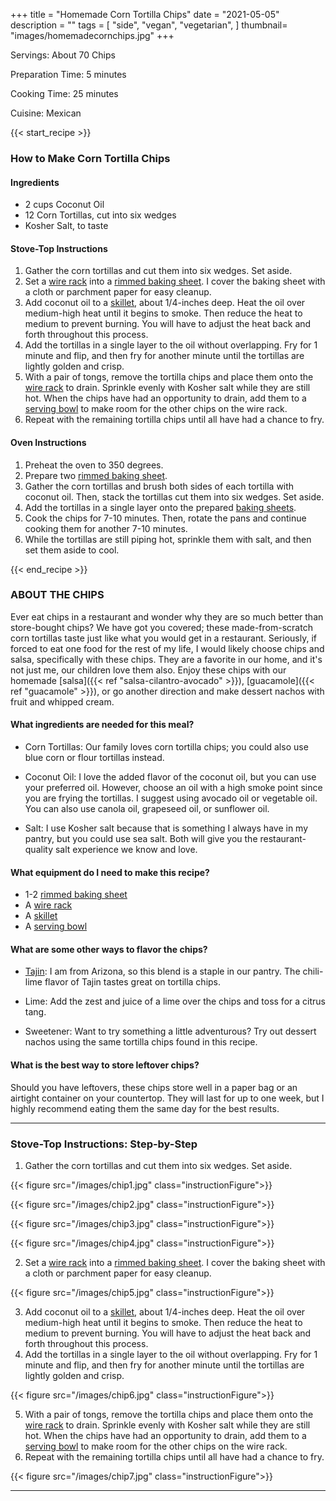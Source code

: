 +++
title = "Homemade Corn Tortilla Chips"
date = "2021-05-05"
description = ""
tags = [
    "side",
    "vegan",
    "vegetarian",
]
thumbnail= "images/homemadecornchips.jpg"
+++

Servings: About 70 Chips <!--more-->

Preparation Time: 5 minutes

Cooking Time: 25 minutes

Cuisine: Mexican

{{< start_recipe >}}

### How to Make Corn Tortilla Chips 

#### Ingredients 

* 2 cups Coconut Oil 
* 12 Corn Tortillas, cut into six wedges 
* Kosher Salt, to taste
  
#### Stove-Top Instructions

1. Gather the corn tortillas and cut them into six wedges. Set aside. 
2. Set a [wire rack](https://amzn.to/3bc4gbc) into a [rimmed baking sheet](https://amzn.to/2QTLqyJ). I cover the baking sheet with a cloth or parchment paper for easy cleanup. 
3. Add coconut oil to a [skillet](https://amzn.to/3xyYslO), about 1/4-inches deep. Heat the oil over medium-high heat until it begins to smoke. Then reduce the heat to medium to prevent burning. You will have to adjust the heat back and forth throughout this process. 
4. Add the tortillas in a single layer to the oil without overlapping. Fry for 1 minute and flip, and then fry for another minute until the tortillas are lightly golden and crisp.
5. With a pair of tongs, remove the tortilla chips and place them onto the [wire rack](https://amzn.to/3bc4gbc) to drain. Sprinkle evenly with Kosher salt while they are still hot. When the chips have had an opportunity to drain, add them to a [serving bowl](https://amzn.to/3euX5Ng) to make room for the other chips on the wire rack.
6. Repeat with the remaining tortilla chips until all have had a chance to fry.

#### Oven Instructions

1. Preheat the oven to 350 degrees. 
2. Prepare two [rimmed baking sheet](https://amzn.to/2QTLqyJ).
3. Gather the corn tortillas and brush both sides of each tortilla with coconut oil. Then, stack the tortillas cut them into six wedges. Set aside. 
4. Add the tortillas in a single layer onto the prepared [baking sheets](https://amzn.to/2QTLqyJ). 
5. Cook the chips for 7-10 minutes. Then, rotate the pans and continue cooking them for another 7-10 minutes. 
6. While the tortillas are still piping hot, sprinkle them with salt, and then set them aside to cool.

{{< end_recipe >}}

### ABOUT THE CHIPS 

Ever eat chips in a restaurant and wonder why they are so much better than store-bought chips? We have got you covered; these made-from-scratch corn tortillas taste just like what you would get in a restaurant. Seriously, if forced to eat one food for the rest of my life, I would likely choose chips and salsa, specifically with these chips. They are a favorite in our home, and it's not just me, our children love them also. Enjoy these chips with our homemade [salsa]({{< ref "salsa-cilantro-avocado" >}}), [guacamole]({{< ref "guacamole" >}}), or go another direction and make dessert nachos with fruit and whipped cream. 

#### What ingredients are needed for this meal?

* Corn Tortillas: Our family loves corn tortilla chips; you could also use blue corn or flour tortillas instead. 

* Coconut Oil: I love the added flavor of the coconut oil, but you can use your preferred oil. However,  choose an oil with a high smoke point since you are frying the tortillas. I suggest using avocado oil or vegetable oil. You can also use canola oil, grapeseed oil, or sunflower oil.

* Salt: I use Kosher salt because that is something I always have in my pantry, but you could use sea salt. Both will give you the restaurant-quality salt experience we know and love. 

#### What equipment do I need to make this recipe?

* 1-2 [rimmed baking sheet](https://amzn.to/2QTLqyJ)
* A [wire rack](https://amzn.to/3bc4gbc)
* A [skillet](https://amzn.to/3xyYslO)
* A [serving bowl](https://amzn.to/3euX5Ng)

#### What are some other ways to flavor the chips? 

* [Tajin](https://amzn.to/2Srx09c): I am from Arizona, so this blend is a staple in our pantry. The chili-lime flavor of Tajin tastes great on tortilla chips.  

* Lime: Add the zest and juice of a lime over the chips and toss for a citrus tang.

* Sweetener: Want to try something a little adventurous? Try out dessert nachos using the same tortilla chips found in this recipe. 

#### What is the best way to store leftover chips? 

Should you have leftovers, these chips store well in a paper bag or an airtight container on your countertop. They will last for up to one week, but I highly recommend eating them the same day for the best results. 

----

### Stove-Top Instructions: Step-by-Step

1. Gather the corn tortillas and cut them into six wedges. Set aside. 

{{< figure src="/images/chip1.jpg" class="instructionFigure">}}

{{< figure src="/images/chip2.jpg" class="instructionFigure">}}

{{< figure src="/images/chip3.jpg" class="instructionFigure">}}

{{< figure src="/images/chip4.jpg" class="instructionFigure">}}

2. Set a [wire rack](https://amzn.to/3bc4gbc) into a [rimmed baking sheet](https://amzn.to/2QTLqyJ). I cover the baking sheet with a cloth or parchment paper for easy cleanup. 

{{< figure src="/images/chip5.jpg" class="instructionFigure">}}

3. Add coconut oil to a [skillet](https://amzn.to/3xyYslO), about 1/4-inches deep. Heat the oil over medium-high heat until it begins to smoke. Then reduce the heat to medium to prevent burning. You will have to adjust the heat back and forth throughout this process. 
4. Add the tortillas in a single layer to the oil without overlapping. Fry for 1 minute and flip, and then fry for another minute until the tortillas are lightly golden and crisp.

{{< figure src="/images/chip6.jpg" class="instructionFigure">}}

5. With a pair of tongs, remove the tortilla chips and place them onto the [wire rack](https://amzn.to/3bc4gbc) to drain. Sprinkle evenly with Kosher salt while they are still hot. When the chips have had an opportunity to drain, add them to a [serving bowl](https://amzn.to/3euX5Ng) to make room for the other chips on the wire rack.
6. Repeat with the remaining tortilla chips until all have had a chance to fry.

{{< figure src="/images/chip7.jpg" class="instructionFigure">}}

----

